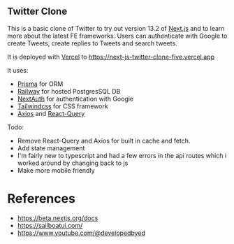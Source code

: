 ## Twitter Clone

This is a basic clone of Twitter to try out version 13.2 of [Next.js](https://nextjs.org/) and to learn more about the latest FE frameworks. Users can authenticate with Google to create Tweets, create replies to Tweets and search tweets.

It is deployed with [Vercel](https://vercel.com/) to https://next-js-twitter-clone-five.vercel.app

It uses:
* [Prisma](https://www.prisma.io/) for ORM
* [Railway](https://railway.app/) for hosted PostgresSQL DB
* [NextAuth](https://next-auth.js.org/) for authentication with Google
* [Tailwindcss](https://tailwindcss.com/) for CSS framework
* [Axios](https://axios-http.com/) and [React-Query](https://react-query-v3.tanstack.com/)

Todo:
* Remove React-Query and Axios for built in cache and fetch.
* Add state management
* I'm fairly new to typescript and had a few errors in the api routes which i worked around by changing back to js
* Make more mobile friendly

# References
* https://beta.nextjs.org/docs
* https://sailboatui.com/
* https://www.youtube.com/@developedbyed